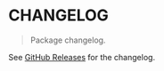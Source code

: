 # CHANGELOG

> Package changelog.

See [GitHub Releases](https://github.com/stdlib-js/math-base-special-cflipsign/releases) for the changelog.